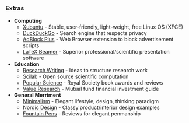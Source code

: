 ### Extras

- **Computing**
  - [Xubuntu](https://xubuntu.org/) - Stable, user-friendly, light-weight, free Linux OS (XFCE)
  - [DuckDuckGo](https://duckduckgo.com/) - Search engine that respects privacy
  - [AdBlock Plus](https://adblockplus.org/) - Web Browser extension to block advertisement scripts
  - [LaTeX Beamer](https://www.sharelatex.com/learn/Beamer) - Superior professional/scientific presentation software 
- **Education**
  - [Research Writing](https://www.microsoft.com/en-us/research/wp-content/uploads/2016/07/How-to-write-a-great-research-paper.pdf) - Ideas to structure research work
  - [Scilab](http://www.scilab.org/) - Open source scientific computation
  - [Popular Science](https://royalsociety.org/grants-schemes-awards/book-prizes/science-book-prize/) - Royal Society book awards and reviews
  - [Value Research](https://www.valueresearchonline.com/Default.asp?) - Mutual fund financial investment guide
- **General Merriment**
  - [Minimalism](http://mnmlist.com/minimalist-faqs/) - Elegant lifestyle, design, thinking paradigm
  - [Nordic Design](https://nordicdesign.ca/) - Classy product/interior design examples
  - [Fountain Pens](https://blog.gouletpens.com/reviews/pen-reviews) - Reviews for elegant penmanship

